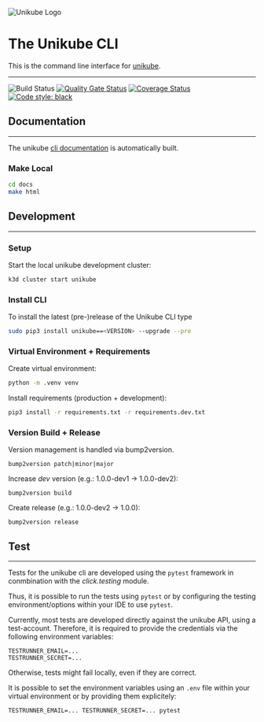 ![Unikube Logo](https://raw.githubusercontent.com/unikubehq/cli/main/docs/_static/img/Unikube-Logo-H-NoShadow.svg)

# The Unikube CLI

This is the command line interface for [unikube][link_unikube].

---

![Build Status](https://github.com/unikubehq/cli/actions/workflows/python-app.yaml/badge.svg)
[![Quality Gate Status](https://sonarcloud.io/api/project_badges/measure?project=unikubehq_cli&metric=alert_status)](https://sonarcloud.io/dashboard?id=unikubehq_cli)
[![Coverage Status](https://coveralls.io/repos/github/unikubehq/cli/badge.svg?branch=main)](https://coveralls.io/github/unikubehq/cli?branch=main)
[![Code style: black](https://img.shields.io/badge/code%20style-black-000000.svg)](https://github.com/psf/black)

## Documentation

---

The unikube [cli documentation][link_unikube_cli_documentation] is automatically built.

### Make Local

```bash
cd docs
make html
```

## Development

---

### Setup

Start the local unikube development cluster:

```bash
k3d cluster start unikube
```

### Install CLI

To install the latest (pre-)release of the Unikube CLI type

```bash
sudo pip3 install unikube==<VERSION> --upgrade --pre
```

### Virtual Environment + Requirements

Create virtual environment:

```bash
python -m .venv venv
```

Install requirements (production + development):

```bash
pip3 install -r requirements.txt -r requirements.dev.txt
```

### Version Build + Release

Version management is handled via bump2version.

`bump2version patch|minor|major`

Increase _dev_ version (e.g.: 1.0.0-dev1 -> 1.0.0-dev2):

`bump2version build`

Create release (e.g.: 1.0.0-dev2 -> 1.0.0):

`bump2version release`

## Test

---

Tests for the unikube cli are developed using the `pytest` framework in conmbination with the _click.testing_ module.

Thus, it is possible to run the tests using `pytest` or by configuring the testing environment/options within your IDE to use `pytest`.

Currently, most tests are developed directly against the unikube API, using a test-account. Therefore, it is required to provide the credentials via the following environment variables:

```
TESTRUNNER_EMAIL=...
TESTRUNNER_SECRET=...
```

Otherwise, tests might fail locally, even if they are correct.

It is possible to set the environment variables using an `.env` file within your virtual environment or by providing them explicitely:

```
TESTRUNNER_EMAIL=... TESTRUNNER_SECRET=... pytest
```

[link_unikube]: https://unikube.io
[link_unikube_cli_documentation]: https://cli.unikube.io
